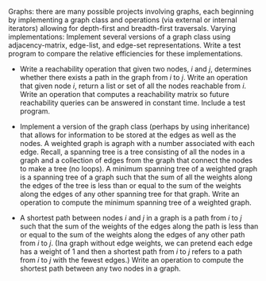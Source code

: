 Graphs: there are many possible projects involving graphs, each beginning by implementing a graph class and operations (via external or internal iterators) allowing for depth-first and breadth-first traversals. Varying implementations: Implement several versions of a graph class using adjacency-matrix, edge-list, and edge-set representations. Write a test program to compare the relative efficiencies for these implementations.

- Write a reachability operation that given two nodes, *i* and *j*, determines whether there exists a path in the graph from *i* to *j*. Write an operation that given node *i*, return a list or set of all the nodes reachable from *i*. Write an operation that computes a reachability matrix so future reachability queries can be answered in constant time. Include a test program.

- Implement a version of the graph class (perhaps by using inheritance) that allows for information to be stored at the edges as well as the nodes. A weighted graph is agraph with a number associated with each edge. Recall, a spanning tree is a tree consisting of all the nodes in a graph and a collection of edges from the graph that connect the nodes to make a tree (no loops). A minimum spanning tree of a weighted graph is a spanning tree of a graph such that the sum of all the weights along the edges of the tree is less than or equal to the sum of the weights along the edges of any other spanning tree for that graph. Write an operation to compute the minimum spanning tree of a weighted graph.

- A shortest path between nodes *i* and *j* in a graph is a path from *i* to *j* such that the sum of the weights of the edges along the path is less than or equal to the sum of the weights along the edges of any other path from *i* to *j*. (Ina graph without edge weights, we can pretend each edge has a weight of 1 and then a shortest path from *i* to *j* refers to a path from *i* to *j* with the fewest edges.) Write an operation to compute the shortest path between any two nodes in a graph.